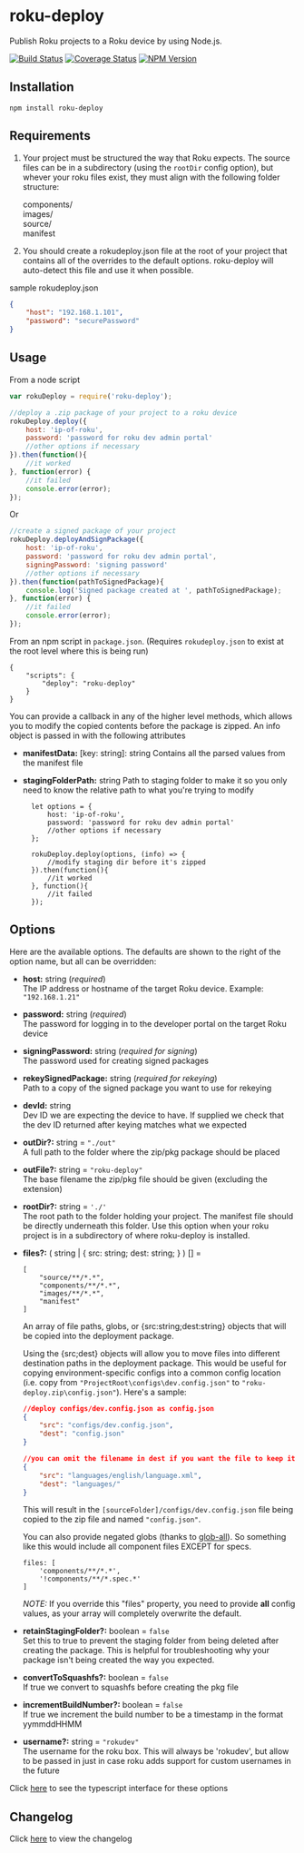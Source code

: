 # roku-deploy

Publish Roku projects to a Roku device by using Node.js.


[![Build Status](https://travis-ci.org/RokuCommunity/roku-deploy.svg?branch=master)](https://travis-ci.org/RokuCommunity/roku-deploy)
[![Coverage Status](https://coveralls.io/repos/github/RokuCommunity/roku-deploy/badge.svg?branch=master)](https://coveralls.io/github/RokuCommunity/roku-deploy?branch=master)
[![NPM Version](https://badge.fury.io/js/roku-deploy.svg?style=flat)](https://npmjs.org/package/roku-deploy)
## Installation

    npm install roku-deploy

## Requirements

1. Your project must be structured the way that Roku expects. The source files can be in a subdirectory (using the `rootDir` config option), but whever your roku files exist, they must align with the following folder structure:  

    components/  
    images/  
    source/  
    manifest

2. You should create a rokudeploy.json file at the root of your project that contains all of the overrides to the default options. roku-deploy will auto-detect this file and use it when possible.

sample rokudeploy.json

```json
{
    "host": "192.168.1.101",
    "password": "securePassword"
}
```
## Usage

From a node script
```javascript
var rokuDeploy = require('roku-deploy');

//deploy a .zip package of your project to a roku device
rokuDeploy.deploy({
    host: 'ip-of-roku',
    password: 'password for roku dev admin portal'
    //other options if necessary
}).then(function(){
    //it worked
}, function(error) {
    //it failed
    console.error(error);
});
```
Or 
```javascript
//create a signed package of your project
rokuDeploy.deployAndSignPackage({
    host: 'ip-of-roku',
    password: 'password for roku dev admin portal',
    signingPassword: 'signing password'
    //other options if necessary
}).then(function(pathToSignedPackage){
    console.log('Signed package created at ', pathToSignedPackage);
}, function(error) {
    //it failed
    console.error(error);
});
```

From an npm script in `package.json`. (Requires `rokudeploy.json` to exist at the root level where this is being run)

    {
        "scripts": {
            "deploy": "roku-deploy"
        }
    }

You can provide a callback in any of the higher level methods, which allows you to modify the copied contents before the package is zipped. An info object is passed in with the following attributes
- **manifestData:** [key: string]: string
    Contains all the parsed values from the manifest file
- **stagingFolderPath:** string
    Path to staging folder to make it so you only need to know the relative path to what you're trying to modify

        let options = {
            host: 'ip-of-roku',
            password: 'password for roku dev admin portal'
            //other options if necessary
        };

        rokuDeploy.deploy(options, (info) => {
            //modify staging dir before it's zipped
	    }).then(function(){
            //it worked
        }, function(){
            //it failed
        });

## Options
Here are the available options. The defaults are shown to the right of the option name, but all can be overridden:

- **host:** string (*required*)  
    The IP address or hostname of the target Roku device. Example: `"192.168.1.21"`

- **password:** string (*required*)  
    The password for logging in to the developer portal on the target Roku device

- **signingPassword:** string (*required for signing*)  
    The password used for creating signed packages

- **rekeySignedPackage:** string (*required for rekeying*)  
    Path to a copy of the signed package you want to use for rekeying

- **devId:** string  
    Dev ID we are expecting the device to have. If supplied we check that the dev ID returned after keying matches what we expected
    

- **outDir?:** string = `"./out"`  
    A full path to the folder where the zip/pkg package should be placed

- **outFile?:** string = `"roku-deploy"`  
    The base filename the zip/pkg file should be given (excluding the extension)

- **rootDir?:** string = `'./'`  
    The root path to the folder holding your project. The manifest file should be directly underneath this folder. Use this option when your roku project is in a subdirectory of where roku-deploy is installed.

- **files?:** ( string | { src: string; dest: string; } ) [] =  
    ```
    [
        "source/**/*.*",
        "components/**/*.*",
        "images/**/*.*",
        "manifest"
    ]
    ```
    An array of file paths, globs, or {src:string;dest:string} objects that will be copied into the deployment package.
        
    Using the {src;dest} objects will allow you to move files into different destination paths in the
    deployment package. This would be useful for copying environment-specific configs into a common config location 
    (i.e. copy from `"ProjectRoot\configs\dev.config.json"` to `"roku-deploy.zip\config.json"`). Here's a sample:  
    ```json
    //deploy configs/dev.config.json as config.json
    {
        "src": "configs/dev.config.json",
        "dest": "config.json"
    }
    ```

    ```json
    //you can omit the filename in dest if you want the file to keep its name. Just end dest with a trailing slash.
    {
        "src": "languages/english/language.xml",
        "dest": "languages/"
    }

    ```
    This will result in the `[sourceFolder]/configs/dev.config.json` file being copied to the zip file and named `"config.json"`.


    You can also provide negated globs (thanks to [glob-all](https://www.npmjs.com/package/glob-all)). So something like this would include all component files EXCEPT for specs.
    ```
    files: [
        'components/**/*.*',
        '!components/**/*.spec.*'
    ]
    ```

    *NOTE:* If you override this "files" property, you need to provide **all** config values, as your array will completely overwrite the default.
    
- **retainStagingFolder?:** boolean = `false`  
    Set this to true to prevent the staging folder from being deleted after creating the package. This is helpful for troubleshooting why your package isn't being created the way you expected.

- **convertToSquashfs?:** boolean = `false`  
   If true we convert to squashfs before creating the pkg file

- **incrementBuildNumber?:** boolean = `false`  
    If true we increment the build number to be a timestamp in the format yymmddHHMM

- **username?:** string = `"rokudev"`  
    The username for the roku box. This will always be 'rokudev', but allow to be passed in
    just in case roku adds support for custom usernames in the future

Click [here](https://github.com/rokucommunity/roku-deploy/blob/6ecc8642c77b9df59bf087f3d74d31275fc9e11a/src/RokuDeploy.ts#L870) to see the typescript interface for these options

## Changelog
Click [here](CHANGELOG.md) to view the changelog
